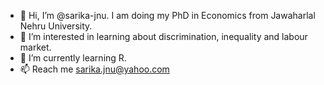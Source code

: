 - 👋 Hi, I’m @sarika-jnu. I am doing my PhD in Economics from Jawaharlal Nehru University. 
- 👀 I’m interested in learning about discrimination, inequality and labour market.
- 🌱 I’m currently learning R.
- 📫 Reach me sarika.jnu@yahoo.com

<!---
sarika-jnu/sarika-jnu is a ✨ special ✨ repository because its `README.md` (this file) appears on your GitHub profile.
You can click the Preview link to take a look at your changes.
--->
